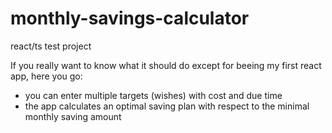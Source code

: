 # monthly-savings-calculator

react/ts test project

If you really want to know what it should do except for beeing my first react app, here you go:

- you can enter multiple targets (wishes) with cost and due time
- the app calculates an optimal saving plan with respect to the minimal monthly saving amount
